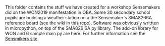 This folder contains the stuff we have created for a workshop Sensemakers did on the WON2019 manifestation in OBA.
Some 30 secondary school pupils are building a weather station on a the Sensemaker's SMA8266A reference board (see the [wiki](../../../wiki/Sensemakers-ESP8266-demo-board) in this repo).
Software was obviously writtten in micropython, on top of the SMA826 6A.py library. The add-on library for WON and 6 sample main.py are here.
For further information see the [Sensmikers site](https://www.sensemakersams.org/won-workshop-2019/).
